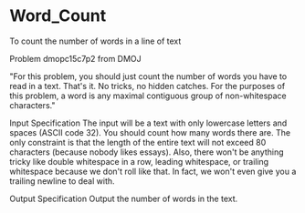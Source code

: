 # Word_Count
To count the number of words in a line of text

Problem dmopc15c7p2 from DMOJ

"For this problem, you should just count the number of words you have to read in a text. That's it. No tricks, no hidden catches. For the purposes of this problem, a word is any maximal contiguous group of non-whitespace characters."

Input Specification
The input will be a text with only lowercase letters and spaces (ASCII code 32). You should count how many words there are. The only constraint is that the length of the entire text will not exceed 80 characters (because nobody likes essays). Also, there won't be anything tricky like double whitespace in a row, leading whitespace, or trailing whitespace because we don't roll like that. In fact, we won't even give you a trailing newline to deal with.

Output Specification
Output the number of words in the text.
